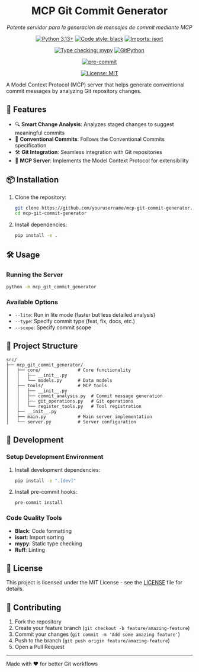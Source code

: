 <div align="center">
   <h1>MCP Git Commit Generator</h1>

   <p>
      <em>Potente servidor para la generación de mensajes de commit mediante MCP</em>
   </p>

   <!-- Compatibilidad -->
   [![Python 3.13+](https://img.shields.io/badge/python-3.13+-blue.svg)](https://www.python.org/downloads/)
   [![Code style: black](https://img.shields.io/badge/code%20style-black-000000.svg)](https://github.com/psf/black)
   [![Imports: isort](https://img.shields.io/badge/%20imports-isort-%231674b1?style=flat&labelColor=ef8336)](https://pycqa.github.io/isort/)

   <!-- Calidad y herramientas -->
   [![Type checking: mypy](https://img.shields.io/badge/mypy-checked-blue.svg)](http://mypy-lang.org/)
   [![GitPython](https://img.shields.io/badge/GitPython-3.1%2B-orange)](https://gitpython.readthedocs.io/en/stable/)

   [![pre-commit](https://img.shields.io/badge/pre--commit-enabled-brightgreen?logo=pre-commit&logoColor=white)](https://pre-commit.com/)


   <!-- Licencia -->
   [![License: MIT](https://img.shields.io/badge/License-MIT-green.svg)](LICENSE)

</div>


A Model Context Protocol (MCP) server that helps generate conventional commit messages by analyzing Git repository changes.

## 🚀 Features

- 🔍 **Smart Change Analysis**: Analyzes staged changes to suggest meaningful commits
- 📝 **Conventional Commits**: Follows the Conventional Commits specification
- 🛠️ **Git Integration**: Seamless integration with Git repositories
- 🚀 **MCP Server**: Implements the Model Context Protocol for extensibility

## 📦 Installation

1. Clone the repository:
   ```bash
   git clone https://github.com/yourusername/mcp-git-commit-generator.git
   cd mcp-git-commit-generator
   ```

2. Install dependencies:
   ```bash
   pip install -e .
   ```

## 🛠️ Usage

### Running the Server

```bash
python -m mcp_git_commit_generator
```

### Available Options

- `--lite`: Run in lite mode (faster but less detailed analysis)
- `--type`: Specify commit type (feat, fix, docs, etc.)
- `--scope`: Specify commit scope

## 📂 Project Structure

```
src/
├── mcp_git_commit_generator/
│   ├── core/              # Core functionality
│   │   ├── __init__.py
│   │   └── models.py      # Data models
│   ├── tools/             # MCP tools
│   │   ├── __init__.py
│   │   ├── commit_analysis.py  # Commit message generation
│   │   ├── git_operations.py   # Git operations
│   │   └── register_tools.py   # Tool registration
│   ├── __init__.py
│   ├── main.py            # Main server implementation
│   └── server.py          # Server configuration
```

## 🧪 Development

### Setup Development Environment

1. Install development dependencies:
   ```bash
   pip install -e ".[dev]"
   ```

2. Install pre-commit hooks:
   ```bash
   pre-commit install
   ```

### Code Quality Tools

- **Black**: Code formatting
- **isort**: Import sorting
- **mypy**: Static type checking
- **Ruff**: Linting

## 📄 License

This project is licensed under the MIT License - see the [LICENSE](LICENSE) file for details.

## 🤝 Contributing

1. Fork the repository
2. Create your feature branch (`git checkout -b feature/amazing-feature`)
3. Commit your changes (`git commit -m 'Add some amazing feature'`)
4. Push to the branch (`git push origin feature/amazing-feature`)
5. Open a Pull Request

---

Made with ❤️ for better Git workflows
